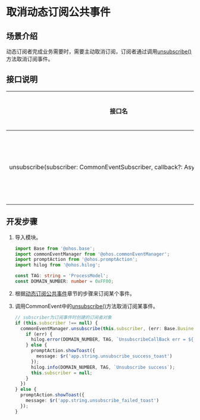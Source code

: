 # 取消动态订阅公共事件


## 场景介绍

动态订阅者完成业务需要时，需要主动取消订阅，订阅者通过调用[unsubscribe()](../../reference/apis-basic-services-kit/js-apis-commonEventManager.md#commoneventmanagerunsubscribe)方法取消订阅事件。


## 接口说明

| 接口名 | 接口描述 |
| -------- | -------- |
| unsubscribe(subscriber:&nbsp;CommonEventSubscriber,&nbsp;callback?:&nbsp;AsyncCallback) | 取消订阅公共事件 |


## 开发步骤

1. 导入模块。
   
   ```ts
   import Base from '@ohos.base';
   import commonEventManager from '@ohos.commonEventManager';
   import promptAction from '@ohos.promptAction';
   import hilog from '@ohos.hilog';

   const TAG: string = 'ProcessModel';
   const DOMAIN_NUMBER: number = 0xFF00;
   ```

2. 根据[动态订阅公共事件](common-event-subscription.md)章节的步骤来订阅某个事件。

3. 调用CommonEvent中的[unsubscribe()](../../reference/apis-basic-services-kit/js-apis-commonEventManager.md#commoneventmanagerunsubscribe)方法取消订阅某事件。
   
   ```ts
   // subscriber为订阅事件时创建的订阅者对象
   if (this.subscriber !== null) {
     commonEventManager.unsubscribe(this.subscriber, (err: Base.BusinessError) => {
       if (err) {
         hilog.error(DOMAIN_NUMBER, TAG, `UnsubscribeCallBack err = ${JSON.stringify(err)}`);
       } else {
         promptAction.showToast({
           message: $r('app.string.unsubscribe_success_toast')
         });
         hilog.info(DOMAIN_NUMBER, TAG, `Unsubscribe success`);
         this.subscriber = null;
       }
     })
   } else {
     promptAction.showToast({
       message: $r('app.string.unsubscribe_failed_toast')
     });
   }
   ```
